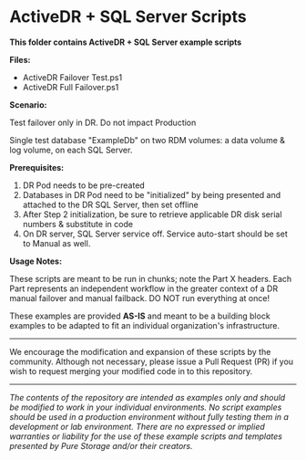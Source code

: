 <p align="center"></p>

# ActiveDR + SQL Server Scripts


**This folder contains ActiveDR + SQL Server example scripts**

**Files:**
- ActiveDR Failover Test.ps1
- ActiveDR Full Failover.ps1

**Scenario:**

Test failover only in DR.  Do not impact Production

Single test database "ExampleDb" on two RDM volumes: a data volume & log volume, on each SQL Server. 

**Prerequisites:**
1. DR Pod needs to be pre-created
2. Databases in DR Pod need to be "initialized" by being presented and attached to the DR SQL Server, then set offline
3. After Step 2 initialization, be sure to retrieve applicable DR disk serial numbers & substitute in code
4. On DR server, SQL Server service off. Service auto-start should be set to Manual as well.

**Usage Notes:**

These scripts are meant to be run in chunks; note the Part X headers.  Each Part represents an independent workflow in the greater context of a DR manual failover and manual failback.  DO NOT run everything at once!

These examples are provided **AS-IS** and meant to be a building block examples to be adapted to fit an individual organization's infrastructure.

<!-- wp:separator -->
<hr class="wp-block-separator"/>
<!-- /wp:separator -->

We encourage the modification and expansion of these scripts by the community. Although not necessary, please issue a Pull Request (PR) if you wish to request merging your modified code in to this repository.

<!-- wp:separator -->
<hr class="wp-block-separator"/>
<!-- /wp:separator -->

_The contents of the repository are intended as examples only and should be modified to work in your individual environments. No script examples should be used in a production environment without fully testing them in a development or lab environment. There are no expressed or implied warranties or liability for the use of these example scripts and templates presented by Pure Storage and/or their creators._
